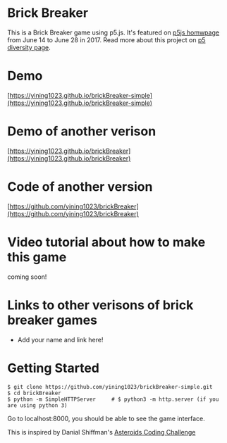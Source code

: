 # Brick Breaker
This is a Brick Breaker game using p5.js. It's featured on [p5js homwpage](http://www.p5js.org) from June 14 to June 28 in 2017. Read more about this project on [p5 diversity page](https://diversity.p5js.org/feature/yiningshi.html).

# Demo
[https://yining1023.github.io/brickBreaker-simple](https://yining1023.github.io/brickBreaker-simple)

# Demo of another verison
[https://yining1023.github.io/brickBreaker](https://yining1023.github.io/brickBreaker)

# Code of another version
[https://github.com/yining1023/brickBreaker](https://github.com/yining1023/brickBreaker)

# Video tutorial about how to make this game
coming soon!

# Links to other verisons of brick breaker games
* Add your name and link here!

# Getting Started
```shell
$ git clone https://github.com/yining1023/brickBreaker-simple.git
$ cd brickBreaker
$ python -m SimpleHTTPServer     # $ python3 -m http.server (if you are using python 3)
```
Go to localhost:8000, you should be able to see the game interface.

This is inspired by Danial Shiffman's [Asteroids Coding Challenge](https://www.youtube.com/watch?v=hacZU523FyM)
